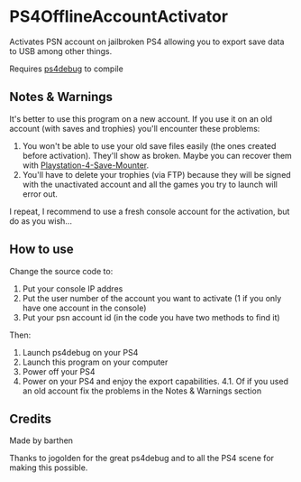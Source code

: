 # PS4OfflineAccountActivator

Activates PSN account on jailbroken PS4 allowing you to export save data to USB among other things.

Requires [ps4debug](https://github.com/jogolden/ps4debug) to compile

## Notes & Warnings

It's better to use this program on a new account. If you use it on an old account (with saves and trophies) you'll encounter these problems:
1. You won't be able to use your old save files easily (the ones created before activation). They'll show as broken. Maybe you can recover them with [Playstation-4-Save-Mounter](https://github.com/ChendoChap/Playstation-4-Save-Mounter). 
2. You'll have to delete your trophies (via FTP) because they will be signed with the unactivated account and all the games you try to launch will error out.

I repeat, I recommend to use a fresh console account for the activation, but do as you wish...


## How to use

Change the source code to:
1. Put your console IP addres
2. Put the user number of the account you want to activate (1 if you only have one account in the console)
3. Put your psn account id (in the code you have two methods to find it)

Then:
1. Launch ps4debug on your PS4
2. Launch this program on your computer
3. Power off your PS4
4. Power on your PS4 and enjoy the export capabilities.
4.1. Of if you used an old account fix the problems in the Notes & Warnings section

## Credits

Made by barthen

Thanks to jogolden for the great ps4debug and to all the PS4 scene for making this possible.
